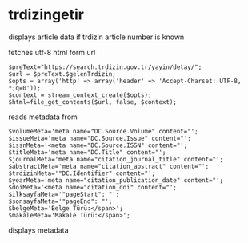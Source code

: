 # trdizingetir
displays article data if trdizin article number is known

fetches utf-8 html form url

```
$preText="https://search.trdizin.gov.tr/yayin/detay/";
$url = $preText.$gelenTrdizin;
$opts = array('http' => array('header' => 'Accept-Charset: UTF-8, *;q=0'));
$context = stream_context_create($opts);
$html=file_get_contents($url, false, $context);
```


reads metadata from
```
$volumeMeta='meta name="DC.Source.Volume" content="';
$issueMeta='meta name="DC.Source.Issue" content="';
$issnMeta='<meta name="DC.Source.ISSN" content="';
$titleMeta='meta name="DC.Title" content="';
$journalMeta='meta name="citation_journal_title" content="';
$abstractMeta='meta name="citation_abstract" content="';
$trdizinMeta='"DC.Identifier" content="';
$yearMeta='meta name="citation_publication_date" content="';
$doiMeta='<meta name="citation_doi" content="';
$ilksayfaMeta='"pageStart": "';
$sonsayfaMeta='"pageEnd": "';
$belgeMeta='Belge Türü:</span>';
$makaleMeta='Makale Türü:</span>';
```

displays metadata



